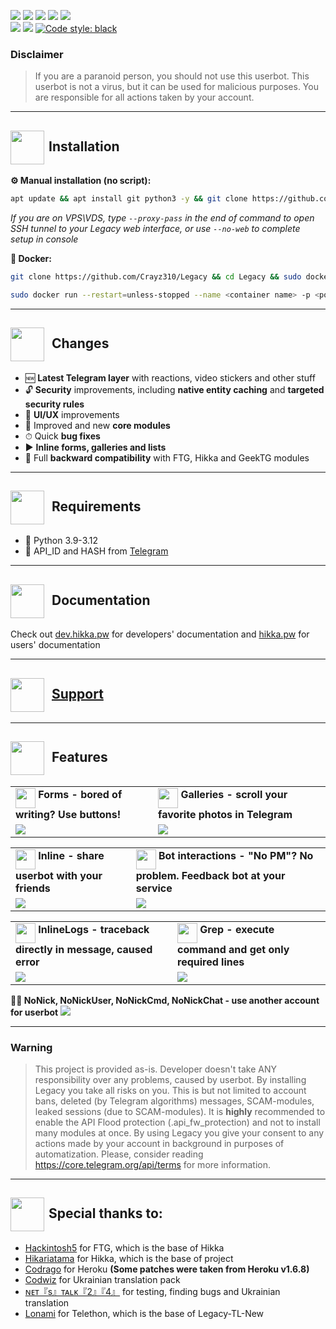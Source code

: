 <a href="https://www.codacy.com/gh/Crayz310/Legacy/dashboard?utm_source=github.com&amp;utm_medium=referral&amp;utm_content=Crayz310/Legacy&amp;utm_campaign=Badge_Grade"><img src="https://app.codacy.com/project/badge/Grade/97e3ea868f9344a5aa6e4d874f83db14"/></a>
<a href="#"><img src="https://img.shields.io/github/languages/code-size/Crayz310/Legacy"/></a>
<a href="#"><img src="https://img.shields.io/github/issues-raw/Crayz310/Legacy"/></a>
<a href="#"><img src="https://img.shields.io/github/license/Crayz310/Legacy"/></a>
<a href="#"><img src="https://img.shields.io/github/commit-activity/m/Crayz310/Legacy"/></a><br>
<a href="#"><img src="https://img.shields.io/github/forks/Crayz310/Legacy?style=flat"/></a>
<a href="#"><img src="https://img.shields.io/github/stars/Crayz310/Legacy"/></a>&nbsp;<a href="https://github.com/psf/black"><img src="https://img.shields.io/badge/code%20style-black-000000.svg" alt="Code style: black"></a><br>

### Disclaimer

> If you are a paranoid person, you should not use this userbot. This userbot is not a virus, but it can be used for malicious purposes. You are responsible for all actions taken by your account.

<hr>
<h2><img src="https://img.icons8.com/?size=100&id=Jd0d5Iz2TZIb&format=png&color=000000" height="54" align="center" style="margin-right: 7px;">Installation</h2>

<b>⚙ Manual installation (no script):</b><br>
```bash
apt update && apt install git python3 -y && git clone https://github.com/Crayz310/Legacy && cd Legacy && pip install -r requirements.txt && python3 -m legacy
```

<i>If you are on VPS\VDS, type <code>--proxy-pass</code> in the end of command to open SSH tunnel to your Legacy web interface, or use <code>--no-web</code> to complete setup in console</i><br>

<b>🐬 Docker:</b><br>
```bash
git clone https://github.com/Crayz310/Legacy && cd Legacy && sudo docker build . -t Crayz310/Legacy:latest
```

```bash
sudo docker run --restart=unless-stopped --name <container name> -p <port>:8080 --detach -it Crayz310/Legacy:latest
```
<hr>
<h2><img src="https://img.icons8.com/?size=100&id=PClBimo4GQGJ&format=png&color=000000" height="54" align="center" style="margin-right: 7px;"> Changes</h2>

<ul>
 <li>🆕 <b>Latest Telegram layer</b> with reactions, video stickers and other stuff</li>
 <li>🔓 <b>Security</b> improvements, including <b>native entity caching</b> and <b>targeted security rules</b></li>
 <li>🎨 <b>UI/UX</b> improvements</li>
 <li>📼 Improved and new <b>core modules</b></li>
 <li>⏱ Quick <b>bug fixes</b></li>
 <li>▶️ <b>Inline forms, galleries and lists</b></li>
 <li>🔁 Full <b>backward compatibility</b> with FTG, Hikka and GeekTG modules</li>
</ul>

<hr>
<h2 border="none"><img src="https://img.icons8.com/?size=100&id=5cJddikxEAhI&format=png&color=000000" height="54" align="center" style="margin-right: 7px;"> Requirements</h2>
<ul>
 <li>🐍 Python 3.9-3.12</li>
 <li>🔑 API_ID and HASH from <a href="https://my.telegram.org/apps" color="#2594cb">Telegram</a></li>
</ul>

<hr>
<h2 border="none"><img src="https://img.icons8.com/?size=100&id=rLMbY01ZXrPE&format=png&color=000000" height="54" align="center" style="margin-right: 7px;"> Documentation</h2>

Check out <a href="https://web.archive.org/dev.hikka.pw">dev.hikka.pw</a> for developers' documentation and <a href="https://web.archive.org/hikka.pw">hikka.pw</a> for users' documentation<br>

<hr>
<h2 border="none"><img src="https://img.icons8.com/?size=100&id=wuPAd75eU6lM&format=png&color=000000" height="54" align="center" style="margin-right: 7px;"> <a href="https://t.me/legacy_help">Support</a></h2>

<hr>
<h2 border="none"><img src="https://img.icons8.com/?size=100&id=YCbKhwUNH1pc&format=png&color=000000" height="54" align="center" style="margin-right: 7px;"> Features</h2>
<table>
 <tr>
  <td>
   <img src="https://github.com/hikariatama/assets/raw/master/1286-three-3-key-flat.webp" height="32" align="middle"><b> Forms - bored of writing? Use buttons!</b>
  </td>
  <td>
   <img src="https://github.com/hikariatama/assets/raw/master/61-camera-flat.webp" height="32" align="middle"><b> Galleries - scroll your favorite photos in Telegram</b>
  </td>
 </tr>
 <tr>
  <td>
   <img src="https://i.postimg.cc/T3VSMbvQ/legacy-inline-form.gif">
  </td>
  <td>
   <img src="https://i.postimg.cc/1XDTmVN9/legacy-inline.gif">
  </td>
 </tr>
</table>
<table>
 <tr>
  <td>
   <img src="https://github.com/hikariatama/assets/raw/master/216-arrow-5-flat.webp" height="32" align="middle"><b> Inline - share userbot with your friends</b>
  </td>
  <td>
   <img src="https://github.com/hikariatama/assets/raw/master/1054-amazon-echo-speaker-flat.webp" height="32" align="middle"><b> Bot interactions - "No PM"? No problem. Feedback bot at your service</b>
  </td>
 </tr>
 <tr>
  <td>
   <img src="https://i.postimg.cc/nzGcXrm1/legacy-inline-cmds.gif">
  </td>
  <td>
   <img src="https://i.postimg.cc/HsXHnVC8/legacy-feedback.gif">
  </td>
 </tr>
</table>
<table>
 <tr>
  <td>
   <img src="https://github.com/hikariatama/assets/raw/master/1140-error-flat.webp" height="32" align="middle"><b> InlineLogs - traceback directly in message, caused error</b>
  </td>
  <td>
   <img src="https://github.com/hikariatama/assets/raw/master/35-edit-flat.webp" height="32" align="middle"><b> Grep - execute command and get only required lines</b>
  </td>
 </tr>
 <tr>
  <td>
   <img src="https://i.postimg.cc/FHHPqBGF/legacy-inline-logs.gif">
  </td>
  <td>
   <img src="https://i.postimg.cc/FzbcshFt/legacy-grep.gif">
  </td>
 </tr>
</table>

<b>👨‍👦 NoNick, NoNickUser, NoNickCmd, NoNickChat - use another account for userbot</b>
<img src="https://i.postimg.cc/wvX3DFCL/legacy-nonick.gif">

<hr>

### Warning

> This project is provided as-is. Developer doesn't take ANY responsibility over any problems, caused by userbot. By installing Legacy you take all risks on you. This is but not limited to account bans, deleted (by Telegram algorithms) messages, SCAM-modules, leaked sessions (due to SCAM-modules). It is **highly** recommended to enable the API Flood protection (.api_fw_protection) and not to install many modules at once. By using Legacy you give your consent to any actions made by your account in background in purposes of automatization. Please, consider reading https://core.telegram.org/api/terms for more information.

<hr>
<h2><img src="https://img.icons8.com/?size=100&id=haPxINLo0tRS&format=png&color=000000" height="54" align="center" style="margin-right: 7px;">Special thanks to:</h2>

<ul>
    <li><a href="https://gitlab.com/hackintosh5">Hackintosh5</a> for FTG, which is the base of Hikka</li>
    <li><a href="https://github.com/beveiled">Hikariatama</a> for Hikka, which is the base of project</li>
    <li><a href="https://github.com/coddrago">Codrago</a> for Heroku <b>(Some patches were taken from Heroku v1.6.8)</b></li>
    <li><a href="https://t.me/GunyaKshin">Codwiz</a> for Ukrainian translation pack</li>
    <li><a href="https://t.me/Admt_450">ɴᴇᴛ『s』ᴛᴀʟᴋ『2』『4』</a> for testing, finding bugs and Ukrainian translation</li>
    <li><a href="https://t.me/lonami">Lonami</a> for Telethon, which is the base of Legacy-TL-New</li>
</ul>

